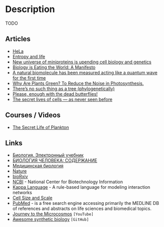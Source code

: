 # Description

TODO


## Articles

- [HeLa](https://en.wikipedia.org/wiki/HeLa)
- [Entropy and life](https://en.wikipedia.org/wiki/Entropy_and_life)
- [New universe of miniproteins is upending cell biology and genetics](https://www.science.org/content/article/new-universe-miniproteins-upending-cell-biology-and-genetics)
- [Biology is Eating the World: A Manifesto](https://a16z.com/2019/10/28/biology-eating-world-a16z-manifesto/)
- [A natural biomolecule has been measured acting like a quantum wave for the first time](https://www.technologyreview.com/2019/11/09/238365/a-natural-biomolecule-has-been-measured-acting-in-a-quantum-wave-for-the-first-time/)
- [Why Are Plants Green? To Reduce the Noise in Photosynthesis.](https://www.quantamagazine.org/why-are-plants-green-to-reduce-the-noise-in-photosynthesis-20200730/)
- [There’s no such thing as a tree (phylogenetically)](https://eukaryotewritesblog.com/2021/05/02/theres-no-such-thing-as-a-tree/)
- [Please, enough with the dead butterflies!](https://www.emilydamstra.com/please-enough-dead-butterflies/)
- [The secret lives of cells — as never seen before](https://www.nature.com/articles/d41586-021-02904-w)


## Courses / Videos

- [The Secret Life of Plankton](https://youtu.be/xFQ_fO2D7f0)


## Links

- [Биология. Электронный учебник](http://www.ebio.ru/)
- [БИОЛОГИЯ ЧЕЛОВЕКА: СОДЕРЖАНИЕ](http://humbio.ru/)
- [Медицинская биология](https://meduniver.com/Medical/Biology/)
- [Nature](https://www.nature.com/)
- [bioRxiv](https://www.biorxiv.org/)
- [NCBI](https://www.ncbi.nlm.nih.gov/) - National Center for Biotechnology Information
- [Kappa Language](https://kappalanguage.org/) - A rule-based language for modeling interaction networks
- [Cell Size and Scale](https://learn.genetics.utah.edu/content/cells/scale/)
- [PubMed](https://pubmed.ncbi.nlm.nih.gov/) - is a free search engine accessing primarily the MEDLINE DB of references and abstracts on life sciences and biomedical topics.
- [Journey to the Microcosmos](https://www.youtube.com/c/microcosmos/) `[YouTube]`
- [Awesome synthetic biology](https://github.com/websemantics/awesome-synthetic-biology) `[GitHub]`
